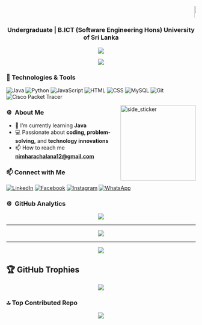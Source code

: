 <h1 align="center">
  <marquee behavior="scroll" direction="left" scrollamount="5">
    <img src="https://media.giphy.com/media/hvRJCLFzcasrR4ia7z/giphy.gif" width="30px" style="vertical-align: middle; margin-right: 10px;">
    Hi, I'm Nimhara Chalana Eshan
  </marquee>
</h1>
<h3 align="center">Undergraduate | B.ICT (Software Engineering Hons) University of Sri Lanka</h3>

<p align="center">
  <a href="https://github.com/DenverCoder1/readme-typing-svg"><img src="https://readme-typing-svg.herokuapp.com?font=Time+New+Roman&color=%23C8BE25&size=25&center=true&vCenter=true&width=600&height=100&lines=Life%20is%20Coding+.+.+.;Always%20learning%20new%20things"></a>
</p>

<p align="center">
  <a href="https://skillicons.dev">
    <img src="https://skillicons.dev/icons?i=c,html,css,js,java,mysql,php,py,wordpress" />
  </a>
</p>




### 🔧 Technologies & Tools
![Java](https://img.shields.io/badge/Code-Java-informational?style=flat&logo=java&logoColor=white&color=007396)
![Python](https://img.shields.io/badge/Code-Python-informational?style=flat&logo=python&logoColor=white&color=3776AB)
![JavaScript](https://img.shields.io/badge/Code-JavaScript-informational?style=flat&logo=javascript&logoColor=white&color=F7DF1E)
![HTML](https://img.shields.io/badge/Code-HTML5-informational?style=flat&logo=html5&logoColor=white&color=E34F26)
![CSS](https://img.shields.io/badge/Code-CSS3-informational?style=flat&logo=css3&logoColor=white&color=1572B6)
![MySQL](https://img.shields.io/badge/Database-MySQL-informational?style=flat&logo=mysql&logoColor=white&color=4479A1)
![Git](https://img.shields.io/badge/Version%20Control-Git-informational?style=flat&logo=git&logoColor=white&color=F05032)
![Cisco Packet Tracer](https://img.shields.io/badge/Tools-Cisco%20Packet%20Tracer-informational?style=flat&logo=cisco&logoColor=white&color=1BA0D7)


<img align="right" width=200px height=200px alt="side_sticker" src="https://media.giphy.com/media/TEnXkcsHrP4YedChhA/giphy.gif" />

### ⚙️ &nbsp;About Me
- 🌱 I’m currently learning **Java**
- 💻 Passionate about **coding, problem-solving,** and **technology innovations**
- 📫 How to reach me **nimharachalana12@gmail.com**

### 📫 Connect with Me
[![LinkedIn](https://img.shields.io/badge/LinkedIn-Nimhara%20Chalana-informational?style=flat&logo=linkedin&0A66C2=white&color=0A66C2)](https://www.linkedin.com/in/nimhara-chalana-759a12297)
[![Facebook](https://img.shields.io/badge/Facebook-Nimhara%20Chalana-informational?style=flat&logo=facebook&1877F2=white&color=1877F2)](https://www.facebook.com/nimhara.chalana.2024?mibextid=JRoKGi)
[![Instagram](https://img.shields.io/badge/Instagram-Nimhara%20Chalana-informational?style=flat&logo=instagram&E4405F=white&color=E4405F)](https://www.instagram.com/nimhara_chalana?igsh=MXR6ZXBxOTdkMmtoZg==)
[![WhatsApp](https://img.shields.io/badge/WhatsApp-Nimhara%20Chalana-informational?style=flat&logo=whatsapp&logoColor=white&color=25D366)](https://wa.me/0704039411)


### ⚙️ &nbsp;GitHub Analytics

<div align="center">
  <img src="https://github-readme-stats.vercel.app/api?username=nimharachalana&theme=one_dark_pro&hide_border=false&include_all_commits=true&count_private=true" /><br/>
  <hr>
  <img src="https://github-readme-streak-stats.herokuapp.com/?user=nimharachalana&theme=one_dark_pro&hide_border=false" /><br/><hr>
  <img src="https://github-readme-stats.vercel.app/api/top-langs/?username=nimharachalana&theme=one_dark_pro&hide_border=false&include_all_commits=true&count_private=true&layout=compact" />
</div>

## 🏆 GitHub Trophies

<div align="center">
  <img src="https://github-profile-trophy.vercel.app/?username=nimharachalana&theme=radical&no-frame=false&no-bg=false&margin-w=4" />
</div>

### 🔝 Top Contributed Repo

<div align="center">
  <img src="https://github-contributor-stats.vercel.app/api?username=nimharachalana&limit=5&theme=dark&combine_all_yearly_contributions=true" />
</div>










